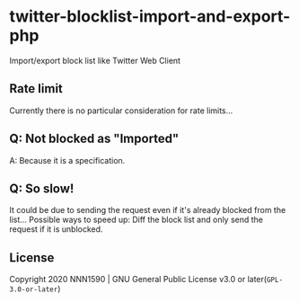 # twitter-blocklist-import-and-export-php
Import/export block list like Twitter Web Client

## Rate limit
Currently there is no particular consideration for rate limits...

## Q: Not blocked as "Imported"
A: Because it is a specification.

## Q: So slow!
It could be due to sending the request even if it's already blocked from the list...
Possible ways to speed up: Diff the block list and only send the request if it is unblocked.

## License
Copyright 2020 NNN1590 | GNU General Public License v3.0 or later(`GPL-3.0-or-later`)
